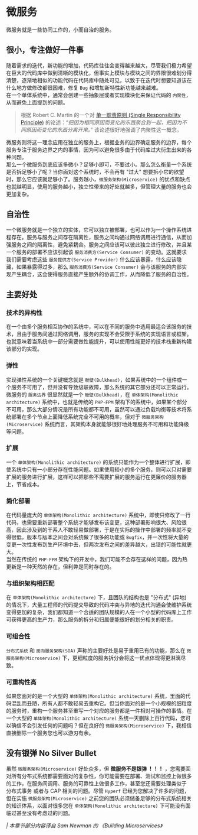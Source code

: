 # 微服务

微服务就是一些协同工作的，小而自治的服务。

## 很小，专注做好一件事

随着需求的迭代，新功能的增加，代码库往往会变得越来越大，尽管我们极力希望在巨大的代码库中做到清晰的模块化，但事实上模块与模块之间的界限很难划分得清楚，逐渐地相似的功能代码在代码库中随处可见，以致于在迭代时想要知道该在什么地方做修改都很困难，修复 `Bug` 和增加新特性新功能越来越难。   
在一个单体系统中，通常会创建一些抽象层或者实现模块化来保证代码的 `内聚性`，从而避免上面提到的问题。

> 根据 Robert C. Martin 的一个对 [单一职责原则 (Single Responsibility Principle)](https://baike.baidu.com/item/单一职责原则/9456515) 的论述：“*把因为相同原因而变化的东西聚合到一起，把因为不同原因而变化的东西分离开来。*” 该论述很好地强调了内聚性这一概念。

微服务则将这一理念应用在独立的服务上，根据业务的边界确定服务的边界，每个服务专注于服务边界之内的事情，因为可以避免很多由于代码库过大衍生出来的各种问题。   
那么一个微服务到底应该多微小？足够小即可，不要过小。那么怎么衡量一个系统是否拆足够小了呢？当你面对这个系统时，不会再有 "过大" 想要拆小它的欲望时，那么它应该就足够小了。服务越小，`微服务架构(Microservice)` 的优点和缺点也就越明显，使用的服务越小，独立性带来的好处就越多，但管理大量的服务也会更加复杂。

## 自治性

一个微服务就是一个独立的实体，它可以独立被部署，也可以作为一个操作系统进程存在。服务与服务之间存在隔离性，服务之间均通过网络调用进行通信，从而加强服务之间的隔离性，避免紧耦合。服务之间应该可以彼此独立进行修改，并且某一个服务的部署不应该引起该 `服务消费方(Service Consumer)` 的变动。这就要求我们需要考虑这些 `服务提供方(Service Provider)` 什么应该暴露，什么应该隐藏，如果暴露得过多，那么 `服务消费方(Service Consumer)` 会与该服务的内部实现产生耦合，这会使得服务直接产生额外的协调工作，从而降低了服务的自治性。

## 主要好处

### 技术的异构性

在一个由多个服务相互协作的系统中，可以在不同的服务中选用最适合该服务的技术，且由于服务间通过网络调用，服务的实现不会受限于系统的实现语言或框架。也就意味着当系统中一部分需要做性能提升，可以使用性能更好的技术栈重新构建该部分的实现。

### 弹性

实现弹性系统的一个关键概念就是 `舱壁(Bulkhead)`，如果系统中的一个组件或一个服务不可用了，但并没有导致级联故障，那么系统的其它部分还可以正常运行。微服务的 `服务边界` 很显然就是一个 `舱壁(Bulkhead)`，在 `单体架构(Monolithic architecture)` 系统中，也就是传统的 `PHP-FPM` 架构下的系统中，如果某个部分不可用，那么大部分情况是所有功能都不可用，虽然可以通过负载均衡等技术将系统部署在多个节点上面降低系统完全不可用的概率，但对于 `微服务架构(Microservice)` 系统而言，其架构本身就能够很好地处理服务不可用和功能降级等问题。

### 扩展

一个 `单体架构(Monolithic architecture)` 的系统只能作为一个整体进行扩展，即使系统中只有一小部分存在性能问题。如果使用较小的多个服务，则可以只对需要扩展的服务进行扩展，这样可以把那些不需要扩展的服务运行在更廉价的服务器上，节省成本。

### 简化部署

在代码量庞大的 `单体架构(Monolithic architecture)` 系统中，即使只修改了一行代码，也需要重新部署整个系统才能够发布该变更，这种部署影响很大、风险很高，因此涉及到的干系人不敢轻易做部署，于是在实际的操作中部署的频率就不变得很低，版本与版本之间会对系统做了很多的功能或 `Bugfix`，并一次性将大量的变更一次性发布到生产环境中去，但两次发布之间的差异越大，出错的可能性就更大。   
当然在传统的 `PHP-FPM` 架构下的开发中，我们可能不会存在这样的问题，因为热更新是一种天然的存在，但利弊是同时存在的。

### 与组织架构相匹配

在 `单体架构(Monolithic architecture)` 下，且团队的结构也是 "分布式" (异地) 的情况下，大量工程师的代码提交导致的代码冲突与异地的迭代沟通会使维护系统变得更加的复杂，我们都知道一个合适的团队规模的人在一个小型的代码库上工作可获得更高的生产力，那么服务的拆分和归属便能很好的划分相关的职责。

### 可组合性

`分布式系统` 和 `面向服务架构(SOA)` 声称的主要好处是易于重用已有的功能，那么在 `微服务架构(Microservice)` 下，更细粒度的服务拆分会将这一优点体现得更淋漓尽致。

### 可重构性高

如果您面对的是一个大型的 `单体架构(Monolithic architecture)` 系统，里面的代码混乱而丑陋，所有人都不敢轻易去重构它。但当你面对的是一个小规模的细粒度的服务时，重构一个服务甚至重写一个对应的服务都是一件相对可操作的事情。在一个大型的 `单体架构(Monolithic architecture)` 系统一天删除上百行代码，您可以确信不会引发任何的问题吗？但在良好的 `微服务架构(Microservice)` 下，我相信直接删除一个服务您也可以游刃有余。

## 没有银弹 No Silver Bullet

虽然 `微服务架构(Microservice)` 好处众多，但 **微服务不是银弹 ！！！** ，您需要面对所有分布式系统都需要面对的复杂性，你可能需要在部署、测试和监控上做很多的工作，在服务间调用、服务的可靠性上做很多工作，甚至您还需要处理类似于 分布式事务 或者与 CAP 相关的问题。尽管 `Hyperf` 已经为您解决了许多的问题，但在实施 `微服务架构(Microservice)` 之前您的团队必须储备足够的分布式系统相关的知识体系，以面对很多您在 `单体架构(Monolithic architecture)` 下可能没有面临过甚至没有考虑过的问题。


*| 本章节部分内容译自 Sam Newman 的 《Building Microservices》*

